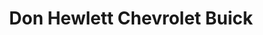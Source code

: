 ---
title: "Don Hewlett Chevrolet Buick"
url: /georgetown/don-hewlett-chevrolet-buick/
shop: car
---